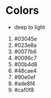 # Colors

- deep to light

1. #03045e
2. #023e8a
3. #0077b6
4. #0096c7
5. #00b4d8
6. #48cae4
7. #90e0ef
8. #ade8f4
9. #caf0f8

